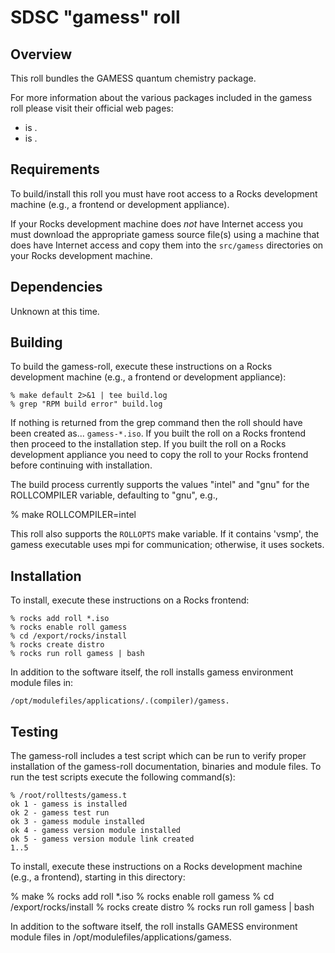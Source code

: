 # SDSC "gamess" roll

## Overview

This roll bundles the GAMESS quantum chemistry package.

For more information about the various packages included in the gamess roll please visit their official web pages:

- <a href="" target="_blank"></a> is .
- <a href="" target="_blank"></a> is .


## Requirements

To build/install this roll you must have root access to a Rocks development
machine (e.g., a frontend or development appliance).

If your Rocks development machine does *not* have Internet access you must
download the appropriate gamess source file(s) using a machine that does
have Internet access and copy them into the `src/gamess` directories on your
Rocks development machine.


## Dependencies

Unknown at this time.


## Building

To build the gamess-roll, execute these instructions on a Rocks development
machine (e.g., a frontend or development appliance):

```shell
% make default 2>&1 | tee build.log
% grep "RPM build error" build.log
```

If nothing is returned from the grep command then the roll should have been
created as... `gamess-*.iso`. If you built the roll on a Rocks frontend then
proceed to the installation step. If you built the roll on a Rocks development
appliance you need to copy the roll to your Rocks frontend before continuing
with installation.

The build process currently supports the values "intel" and "gnu" for the
ROLLCOMPILER variable, defaulting to "gnu", e.g.,

% make ROLLCOMPILER=intel

This roll also supports the `ROLLOPTS` make variable.  If it contains 'vsmp',
the gamess executable uses mpi for communication; otherwise, it uses sockets.


## Installation

To install, execute these instructions on a Rocks frontend:

```shell
% rocks add roll *.iso
% rocks enable roll gamess
% cd /export/rocks/install
% rocks create distro
% rocks run roll gamess | bash
```

In addition to the software itself, the roll installs gamess environment
module files in:

```shell
/opt/modulefiles/applications/.(compiler)/gamess.
```


## Testing

The gamess-roll includes a test script which can be run to verify proper
installation of the gamess-roll documentation, binaries and module files. To
run the test scripts execute the following command(s):

```shell
% /root/rolltests/gamess.t 
ok 1 - gamess is installed
ok 2 - gamess test run
ok 3 - gamess module installed
ok 4 - gamess version module installed
ok 5 - gamess version module link created
1..5
```






  To install, execute
these instructions on a Rocks development machine (e.g., a frontend), starting
in this directory:

% make
% rocks add roll *.iso
% rocks enable roll gamess
% cd /export/rocks/install
% rocks create distro
% rocks run roll gamess | bash

In addition to the software itself, the roll installs GAMESS environment module
files in /opt/modulefiles/applications/gamess.

